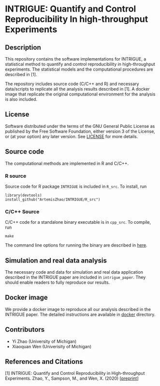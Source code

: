 # INTRIGUE: Quantify and Control Reproducibility In high-throughput Experiments

## Description

This repository contains the software implementations for INTRIGUE, a statistical method to quantify and control reproducibility in high-throughput experiments. The statistical models and the computational procedures are described in [1]. 


The repository includes source code (C/C++ and R) and necessary data/scripts to replicate all the analysis results described in [1]. A docker image that replicate the original computational environment for the analysis is also included.


## License 

Software distributed under the terms of the GNU General Public License as published by the Free Software Foundation, either version 3 of the License, or (at your option) any later version. See [LICENSE](http://www.gnu.org/licenses/gpl-3.0.en.html) for more details.



## Source code

The computational methods are implemented in R and C/C++.

### R source

Source code for R package ``INTRIGUE`` is included in ``R_src``. To install, run

```{r}
library(devtools)
install_github("ArtemisZhao/INTRIGUE/R_src")
```

### C/C++ Source

C/C++ code for a standalone binary executable is in ``cpp_src``. To compile, run
```
make
```
The command line options for running the binary are described in [here](cpp_src/README.md).


## Simulation and real data analysis 

The necessary code and data for simulation and real data application described in the INTRIGUE paper are included in ``intrigue_paper``. They should enable readers to fully reproduce our results.


## Docker image

We provide a docker image to reproduce all our analysis described in the INTRIGUE paper. The detailed instructions are available in [docker](docker/) directory. 

## Contributors

- Yi Zhao (University of Michigan)
- Xiaoquan Wen (Univerisity of Michigan)


## References and Citations

[1] INTRIGUE: Quantify and Control Reproducibility in High-throughput Experiments. Zhao, Y., Sampson, M., and Wen, X. (2020) \[[preprint](https://bit.ly/2ACrHeJ)\]
